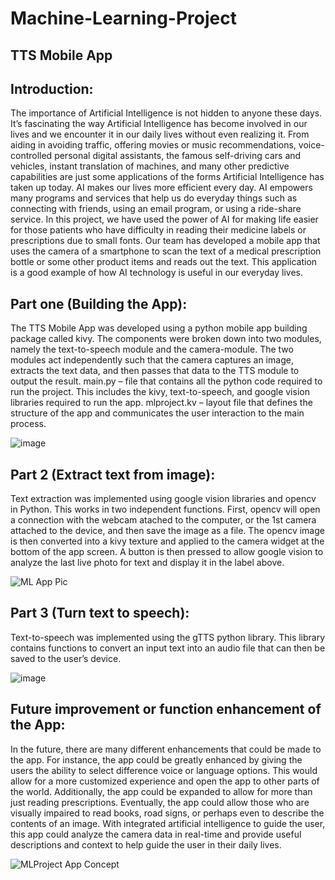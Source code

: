# Machine-Learning-Project
## TTS Mobile App 

## Introduction:
The importance of Artificial Intelligence is not hidden to anyone these days. It’s fascinating the way Artificial Intelligence has become involved in our lives and we encounter it in our daily lives without even realizing it. From aiding in avoiding traffic, offering movies or music recommendations, voice-controlled personal digital assistants, the famous self-driving cars and vehicles, instant translation of machines, and many other predictive capabilities are just some applications of the forms Artificial Intelligence has taken up today. AI makes our lives more efficient every day. AI empowers many programs and services that help us do everyday things such as connecting with friends, using an email program, or using a ride-share service.
In this project, we have used the power of AI for making life easier for those patients who have difficulty in reading their medicine labels or prescriptions due to small fonts. Our team has developed a mobile app that uses the camera of a smartphone to scan the text of a medical prescription bottle or some other product items and reads out the text. This application is a good example of how AI technology is useful in our everyday lives.

## Part one (Building the App):
The TTS Mobile App was developed using a python mobile app building package called kivy. The components were broken down into two modules, namely the text-to-speech module and the camera-module. The two modules act independently such that the camera captures an image, extracts the text data, and then passes that data to the TTS module to output the result.
main.py – file that contains all the python code required to run the project. This includes the kivy, text-to-speech, and google vision libraries required to run the app. 
mlproject.kv – layout file that defines the structure of the app and communicates the user interaction to the main process. 

![image](https://user-images.githubusercontent.com/13397606/146822399-9281866c-85d2-45e3-9296-fd40be66dd25.png)

## Part 2 (Extract text from image):
Text extraction was implemented using google vision libraries and opencv in Python. This works in two independent functions. First, opencv will open a connection with the webcam atached to the computer, or the 1st camera attached to the device, and then save the image as a file. The opencv image is then converted into a kivy texture and applied to the camera widget at the bottom of the app screen. A button is then pressed to allow google vision to analyze the last live photo for text and display it in the label above.
 
![ML App Pic](https://user-images.githubusercontent.com/13397606/146821767-8d221e0e-0dad-4ef0-8eeb-6b16d96847d3.png)

## Part 3 (Turn text to speech):
Text-to-speech was implemented using the gTTS python library. This library contains functions to convert an input text into an audio file that can then be saved to the user’s device. 
 
![image](https://user-images.githubusercontent.com/13397606/146822542-4492fe45-db8a-4a1f-8a90-9aa7fbd18e66.png)

## Future improvement or function enhancement of the App:
In the future, there are many different enhancements that could be made to the app. For instance, the app could be greatly enhanced by giving the users the ability to select difference voice or language options. This would allow for a more customized experience and open the app to other parts of the world. Additionally, the app could be expanded to allow for more than just reading prescriptions. Eventually, the app could allow those who are visually impaired to read books, road signs, or perhaps even to describe the contents of an image. With integrated artificial intelligence to guide the user, this app could analyze the camera data in real-time and provide useful descriptions and context to help guide the user in their daily lives.


![MLProject App Concept](https://user-images.githubusercontent.com/13397606/146821897-7c70be2e-4179-495e-b23a-12d900434e9b.png)


